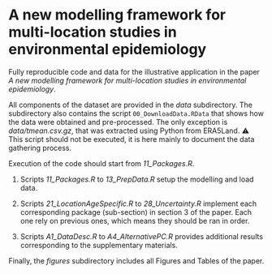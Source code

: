 # A new modelling framework for multi-location studies in environmental epidemiology
 
Fully reproducible code and data for the illustrative application in the paper *A new modelling framework for multi-location studies in environmental epidemiology*. 

All components of the dataset are provided in the *data* subdirectory. The subdirectory also contains the script `00_DownloadData.RData` that shows how the data were obtained and pre-processed. The only exception is *data/tmean.csv.gz*, that was extracted using Python from ERA5Land. :warning: This script should not be executed, it is here mainly to document the data gathering process.

Execution of the code should start from *11_Packages.R*. 

1. Scripts *11_Packages.R* to *13_PrepData.R* setup the modelling and load data.

2. Scripts *21_LocationAgeSpecific.R* to *28_Uncertainty.R* implement each corresponding package (sub-section) in section 3 of the paper. Each one rely on previous ones, which means they should be ran in order.

3. Scripts *A1_DataDesc.R* to *A4_AlternativePC.R* provides additional results corresponding to the supplementary materials.

Finally, the *figures* subdirectory includes all Figures and Tables of the paper.
